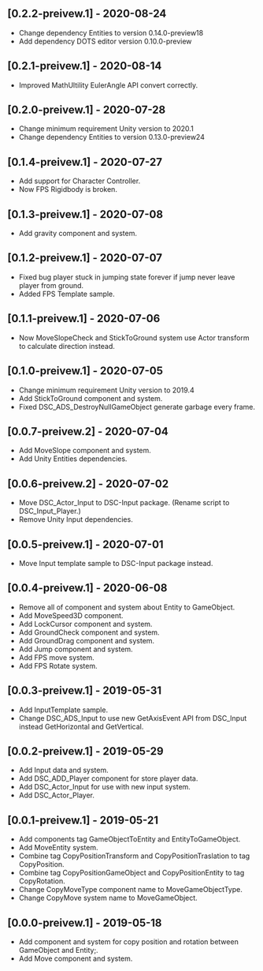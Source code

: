 ## [0.2.2-preivew.1] - 2020-08-24
- Change dependency Entities to version 0.14.0-preview18
- Add dependency DOTS editor version 0.10.0-preview

## [0.2.1-preivew.1] - 2020-08-14
- Improved MathUltility EulerAngle API convert correctly.

## [0.2.0-preivew.1] - 2020-07-28
- Change minimum requirement Unity version to 2020.1
- Change dependency Entities to version 0.13.0-preview24

## [0.1.4-preivew.1] - 2020-07-27
- Add support for Character Controller.
- Now FPS Rigidbody is broken.

## [0.1.3-preivew.1] - 2020-07-08
- Add gravity component and system.

## [0.1.2-preivew.1] - 2020-07-07
- Fixed bug player stuck in jumping state forever if jump never leave player from ground.
- Added FPS Template sample.

## [0.1.1-preivew.1] - 2020-07-06
- Now MoveSlopeCheck and StickToGround system use Actor transform to calculate direction instead.

## [0.1.0-preivew.1] - 2020-07-05
- Change minimum requirement Unity version to 2019.4
- Add StickToGround component and system.
- Fixed DSC_ADS_DestroyNullGameObject generate garbage every frame.

## [0.0.7-preivew.2] - 2020-07-04
- Add MoveSlope component and system.
- Add Unity Entities dependencies.

## [0.0.6-preivew.2] - 2020-07-02
- Move DSC_Actor_Input to DSC-Input package. (Rename script to DSC_Input_Player.)
- Remove Unity Input dependencies.

## [0.0.5-preivew.1] - 2020-07-01
- Move Input template sample to DSC-Input package instead.

## [0.0.4-preivew.1] - 2020-06-08
- Remove all of component and system about Entity to GameObject.
- Add MoveSpeed3D component.
- Add LockCursor component and system.
- Add GroundCheck component and system.
- Add GroundDrag component and system.
- Add Jump component and system.
- Add FPS move system.
- Add FPS Rotate system.

## [0.0.3-preivew.1] - 2019-05-31
- Add InputTemplate sample.
- Change DSC_ADS_Input to use new GetAxisEvent API from DSC_Input instead GetHorizontal and GetVertical.

## [0.0.2-preivew.1] - 2019-05-29
- Add Input data and system.
- Add DSC_ADD_Player component for store player data.
- Add DSC_Actor_Input for use with new input system.
- Add DSC_Actor_Player.

## [0.0.1-preivew.1] - 2019-05-21
- Add components tag GameObjectToEntity and EntityToGameObject.
- Add MoveEntity system.
- Combine tag CopyPositionTransform and CopyPositionTraslation to tag CopyPosition.
- Combine tag CopyPositionGameObject and CopyPositionEntity to tag CopyRotation.
- Change CopyMoveType component name to MoveGameObjectType.
- Change CopyMove system name to MoveGameObject.

## [0.0.0-preivew.1] - 2019-05-18
- Add component and system for copy position and rotation between GameObject and Entity;.
- Add Move component and system.